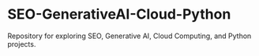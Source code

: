 # SEO-GenerativeAI-Cloud-Python
Repository for exploring SEO, Generative AI, Cloud Computing, and Python projects.
